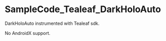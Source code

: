 # SampleCode_Tealeaf_DarkHoloAuto
DarkHoloAuto instrumented with Tealeaf sdk.

No AndroidX support.
